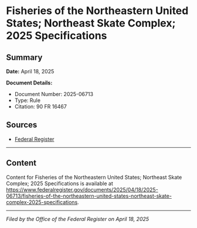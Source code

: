 # Fisheries of the Northeastern United States; Northeast Skate Complex; 2025 Specifications

## Summary

**Date:** April 18, 2025

**Document Details:**
- Document Number: 2025-06713
- Type: Rule
- Citation: 90 FR 16467

## Sources
- [Federal Register](https://www.federalregister.gov/documents/2025/04/18/2025-06713/fisheries-of-the-northeastern-united-states-northeast-skate-complex-2025-specifications)

---

## Content

Content for Fisheries of the Northeastern United States; Northeast Skate Complex; 2025 Specifications is available at https://www.federalregister.gov/documents/2025/04/18/2025-06713/fisheries-of-the-northeastern-united-states-northeast-skate-complex-2025-specifications.

---

*Filed by the Office of the Federal Register on April 18, 2025*
